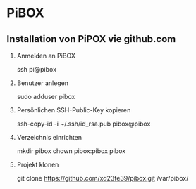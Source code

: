 # PiBOX

## Installation von PiPOX vie github.com

1. Anmelden an PiBOX

    ssh pi@pibox

2. Benutzer anlegen

    sudo adduser pibox

3. Persönlichen SSH-Public-Key kopieren

    ssh-copy-id -i ~/.ssh/id_rsa.pub pibox@pibox

1. Verzeichnis einrichten

    mkdir pibox
    chown pibox:pibox pibox

1. Projekt klonen

    git clone https://github.com/xd23fe39/pibox.git /var/pibox/
